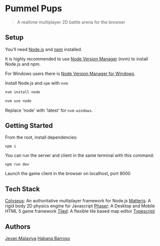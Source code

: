 # Pummel Pups

> A realtime multiplayer 2D battle arena for the browser

## Setup

You'll need [Node.js](https://nodejs.org/en/) and [npm](https://www.npmjs.com/) installed.

It is highly recommended to use [Node Version Manager](https://github.com/nvm-sh/nvm) (nvm) to install Node.js and npm.

For Windows users there is [Node Version Manager for Windows](https://github.com/coreybutler/nvm-windows).

Install Node.js and `npm` with `nvm`:

```bash
nvm install node

nvm use node
```

Replace 'node' with 'latest' for `nvm-windows`.

## Getting Started

From the root, install dependencies:

```
npm i
```

You can run the server and client in the same terminal with this command:

```
npm run dev
```

Launch the game client in the browser on localhost, port 8000

## Tech Stack

[Colyseus](https://github.com/colyseus/colyseus): An authoritative multiplayer framework for Node.js
[Matterjs](https://brm.io/matter-js/): A rigid body 2D physics engine for Javascript
[Phaser](https://www.phaser.io/): A Desktop and Mobile HTML 5 game framework
[Tiled](https://www.mapeditor.org/): A flexible tile based map editor
[Typescript](https://www.typescriptlang.org/)

## Authors

[Jevan Malaviya](https://github.com/jevan-malaviya)
[Habana Barroso](https://github.com/BudZig)

